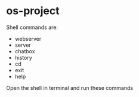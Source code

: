 # os-project

Shell commands are:
* webserver
* server
* chatbox
* history
* cd
* exit
* help

Open the shell in terminal and run these commands
